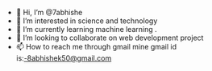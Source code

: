 - 👋 Hi, I’m @7abhishe
- 👀 I’m interested in science and technology
- 🌱 I’m currently learning machine learning .
- 💞️ I’m looking to collaborate on web development project
- 📫 How to reach me through gmail mine gmail id is:-8abhishek50@gmail.com
<!---
7abhishe/7abhishe is a ✨ special ✨ repository because its `README.md` (this file) appears on your GitHub profile.
You can click the Preview link to take a look at your changes.
--->
